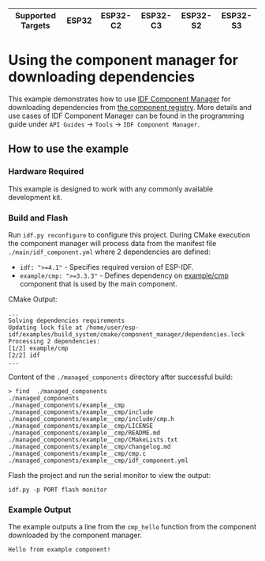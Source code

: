| Supported Targets | ESP32 | ESP32-C2 | ESP32-C3 | ESP32-S2 | ESP32-S3 |
| ----------------- | ----- | -------- | -------- | -------- | -------- |

# Using the component manager for downloading dependencies

This example demonstrates how to use [IDF Component Manager](https://pypi.org/project/idf-component-manager/) for downloading dependencies from [the component registry](https://components.espressif.com). More details and use cases of IDF Component Manager can be found in the programming guide under `API Guides` -> `Tools` -> `IDF Component Manager`.

## How to use the example
### Hardware Required

This example is designed to work with any commonly available development kit.

### Build and Flash

Run `idf.py reconfigure` to configure this project. During CMake execution the component manager will process data from the manifest file `./main/idf_component.yml` where 2 dependencies are defined:

- `idf: ">=4.1"` - Specifies required version of ESP-IDF.
- `example/cmp: ">=3.3.3"` - Defines dependency on [example/cmp](https://components.espressif.com/component/example/cmp) component that is used by the main component.

CMake Output:
```
...
Solving dependencies requirements
Updating lock file at /home/user/esp-idf/examples/build_system/cmake/component_manager/dependencies.lock
Processing 2 dependencies:
[1/2] example/cmp
[2/2] idf
...
```

Content of the `./managed_components` directory after successful build:
```
> find  ./managed_components
./managed_components
./managed_components/example__cmp
./managed_components/example__cmp/include
./managed_components/example__cmp/include/cmp.h
./managed_components/example__cmp/LICENSE
./managed_components/example__cmp/README.md
./managed_components/example__cmp/CMakeLists.txt
./managed_components/example__cmp/changelog.md
./managed_components/example__cmp/cmp.c
./managed_components/example__cmp/idf_component.yml
```

Flash the project and run the serial monitor to view the output:

```
idf.py -p PORT flash monitor
```

### Example Output

The example outputs a line from the `cmp_hello` function from the component downloaded by the component manager.

```
Hello from example component!
```

